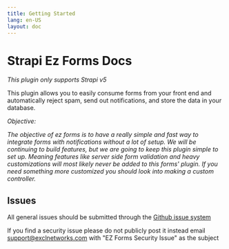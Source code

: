 ```yaml
---
title: Getting Started
lang: en-US
layout: doc
---
```


# Strapi Ez Forms Docs

_This plugin only supports Strapi v5_

This plugin allows you to easily consume forms from your front end and automatically reject spam, send out
notifications, and store the data in your database.

_Objective:_

_The objective of ez forms is to have a really simple and fast way to integrate forms with notifications without a lot of setup. We will be continuing to build features, but we are going to keep this plugin simple to set up. Meaning features like server side form validation and heavy customizations will most likely never be added to this forms' plugin. If you need something more customized you should look into making a custom controller._

## Issues

All general issues should be submitted through the [Github issue system](https://github.com/excl-networks/strapi-plugin-ezforms/issues)

If you find a security issue please do not publicly post it instead email support@exclnetworks.com with "EZ Forms Security Issue" as the subject
